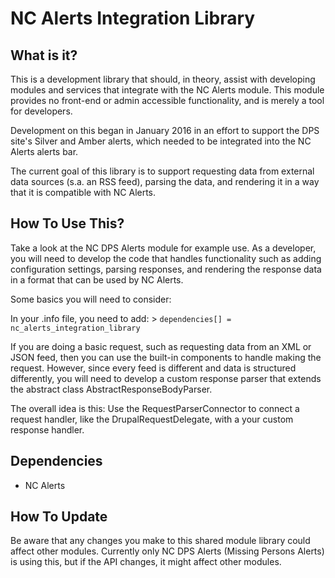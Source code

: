 NC Alerts Integration Library
=================


What is it?
----------------------

This is a development library that should, in theory, assist with developing modules and services that integrate with the NC Alerts module. This module provides no front-end or admin accessible functionality, and is merely a tool for developers.

Development on this began in  January 2016 in an effort to support the DPS site's Silver and Amber alerts, which needed to be integrated into the NC Alerts alerts bar.

The current goal of this library is to support requesting data from external data sources (s.a. an RSS feed), parsing the data, and rendering it in a way that it is compatible with NC Alerts.

How To Use This?
-------------

Take a look at the NC DPS Alerts module for example use. As a developer, you will need to develop the code that handles functionality such as adding configuration settings, parsing responses, and rendering the response data in a format that can be used by NC Alerts.

Some basics you will need to consider:

In your .info file, you need to add: 
			> `dependencies[] = nc_alerts_integration_library` 

If you are doing a basic request, such as requesting data from an XML or JSON feed, then you can use the built-in components to handle making the request. However, since every feed is different and data is structured differently, you will need to develop a custom response parser that extends the abstract class AbstractResponseBodyParser.

The overall idea is this: Use the RequestParserConnector to connect a request handler, like the DrupalRequestDelegate, with a your custom response handler.
	 

Dependencies
-----------------
* NC Alerts


How To Update
------------------

Be aware that any changes you make to this shared module library could affect other modules. Currently only NC DPS Alerts (Missing Persons Alerts) is using this, but if the API changes, it might affect other modules.